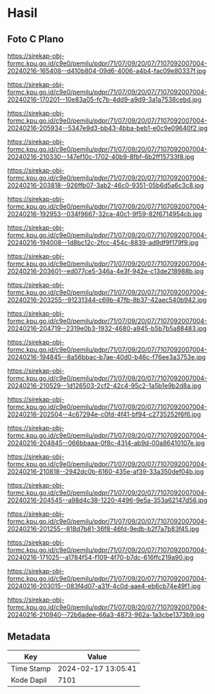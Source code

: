 # Hasil

## Foto C Plano

https://sirekap-obj-formc.kpu.go.id/c9e0/pemilu/pdpr/71/07/09/20/07/7107092007004-20240216-165408--d410b804-09d6-4006-a4b4-fac09e80337f.jpg

https://sirekap-obj-formc.kpu.go.id/c9e0/pemilu/pdpr/71/07/09/20/07/7107092007004-20240216-170201--10e83a05-fc7b-4dd9-a9d9-3a1a7538cebd.jpg

https://sirekap-obj-formc.kpu.go.id/c9e0/pemilu/pdpr/71/07/09/20/07/7107092007004-20240216-205934--5347e9d3-bb43-4bba-beb1-e0c9e09640f2.jpg

https://sirekap-obj-formc.kpu.go.id/c9e0/pemilu/pdpr/71/07/09/20/07/7107092007004-20240216-210330--147ef10c-1702-40b9-8fbf-6b2ff15733f8.jpg

https://sirekap-obj-formc.kpu.go.id/c9e0/pemilu/pdpr/71/07/09/20/07/7107092007004-20240216-203818--926ffb07-3ab2-46c0-9351-05b6d5a6c3c8.jpg

https://sirekap-obj-formc.kpu.go.id/c9e0/pemilu/pdpr/71/07/09/20/07/7107092007004-20240216-192953--034f9667-32ca-40c1-9f59-82f6714954cb.jpg

https://sirekap-obj-formc.kpu.go.id/c9e0/pemilu/pdpr/71/07/09/20/07/7107092007004-20240216-194008--1d8bc12c-2fcc-454c-8839-ad9df9f179f9.jpg

https://sirekap-obj-formc.kpu.go.id/c9e0/pemilu/pdpr/71/07/09/20/07/7107092007004-20240216-203601--ed077ce5-346a-4e3f-942e-c13de218988b.jpg

https://sirekap-obj-formc.kpu.go.id/c9e0/pemilu/pdpr/71/07/09/20/07/7107092007004-20240216-203255--91231344-c69b-47fb-8b37-42aec540b942.jpg

https://sirekap-obj-formc.kpu.go.id/c9e0/pemilu/pdpr/71/07/09/20/07/7107092007004-20240216-204719--2319e0b3-1932-4680-a945-b5b7b5a88483.jpg

https://sirekap-obj-formc.kpu.go.id/c9e0/pemilu/pdpr/71/07/09/20/07/7107092007004-20240216-194845--8a56bbac-b7ae-40d0-b46c-f76ee3a3753e.jpg

https://sirekap-obj-formc.kpu.go.id/c9e0/pemilu/pdpr/71/07/09/20/07/7107092007004-20240216-210529--1d126503-2cf2-42c4-95c2-1a5b1e9b2d8a.jpg

https://sirekap-obj-formc.kpu.go.id/c9e0/pemilu/pdpr/71/07/09/20/07/7107092007004-20240216-202504--4c67294e-c0fd-4f41-bf94-c2735252f6f6.jpg

https://sirekap-obj-formc.kpu.go.id/c9e0/pemilu/pdpr/71/07/09/20/07/7107092007004-20240216-204845--066bbaaa-0f8c-4314-ab9d-00a86410107e.jpg

https://sirekap-obj-formc.kpu.go.id/c9e0/pemilu/pdpr/71/07/09/20/07/7107092007004-20240216-210818--2942dc0b-6160-435e-af39-33a350def04b.jpg

https://sirekap-obj-formc.kpu.go.id/c9e0/pemilu/pdpr/71/07/09/20/07/7107092007004-20240216-204545--a98d4c38-1220-4496-9e5a-353a62147d56.jpg

https://sirekap-obj-formc.kpu.go.id/c9e0/pemilu/pdpr/71/07/09/20/07/7107092007004-20240216-201255--818d7b81-36f8-46fd-9edb-b2f7a7b83f45.jpg

https://sirekap-obj-formc.kpu.go.id/c9e0/pemilu/pdpr/71/07/09/20/07/7107092007004-20240216-171025--a1784f54-f109-4f70-b7dc-616ffc219a90.jpg

https://sirekap-obj-formc.kpu.go.id/c9e0/pemilu/pdpr/71/07/09/20/07/7107092007004-20240216-203015--083f4d07-a31f-4c0d-aae4-eb6cb74e49f1.jpg

https://sirekap-obj-formc.kpu.go.id/c9e0/pemilu/pdpr/71/07/09/20/07/7107092007004-20240216-210940--72b6adee-66a3-4873-962a-1a3cbe1373b9.jpg


## Metadata

| Key        | Value               |
| ---------- | ------------------- |
| Time Stamp | 2024-02-17 13:05:41 |
| Kode Dapil | 7101                |



